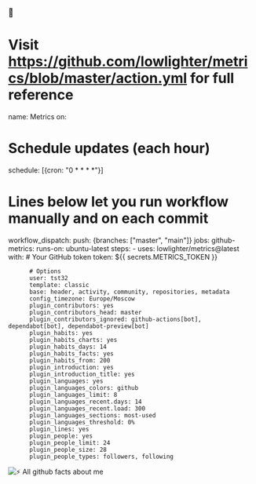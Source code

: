 ### 👋
# Visit https://github.com/lowlighter/metrics/blob/master/action.yml for full reference
name: Metrics
on:
  # Schedule updates (each hour)
  schedule: [{cron: "0 * * * *"}]
  # Lines below let you run workflow manually and on each commit
  workflow_dispatch:
  push: {branches: ["master", "main"]}
jobs:
  github-metrics:
    runs-on: ubuntu-latest
    steps:
      - uses: lowlighter/metrics@latest
        with:
          # Your GitHub token
          token: ${{ secrets.METRICS_TOKEN }}

          # Options
          user: tst32
          template: classic
          base: header, activity, community, repositories, metadata
          config_timezone: Europe/Moscow
          plugin_contributors: yes
          plugin_contributors_head: master
          plugin_contributors_ignored: github-actions[bot], dependabot[bot], dependabot-preview[bot]
          plugin_habits: yes
          plugin_habits_charts: yes
          plugin_habits_days: 14
          plugin_habits_facts: yes
          plugin_habits_from: 200
          plugin_introduction: yes
          plugin_introduction_title: yes
          plugin_languages: yes
          plugin_languages_colors: github
          plugin_languages_limit: 8
          plugin_languages_recent.days: 14
          plugin_languages_recent.load: 300
          plugin_languages_sections: most-used
          plugin_languages_threshold: 0%
          plugin_lines: yes
          plugin_people: yes
          plugin_people_limit: 24
          plugin_people_size: 28
          plugin_people_types: followers, following

<!--
**tst32/tst32** is a ✨ _special_ ✨ repository because its `README.md` (this file) appears on your GitHub profile.

Here are some ideas to get you started:

- 🔭 I’m currently working on ...
- 🌱 I’m currently learning ...
- 👯 I’m looking to collaborate on ...
- 🤔 I’m looking for help with ...
- 💬 Ask me about ...
- 📫 How to reach me: ...
- 😄 Pronouns: ...
- ⚡ Fun fact: ...
-->
![⚡ All github facts about me](https://metrics.lecoq.io/about/tst32)

